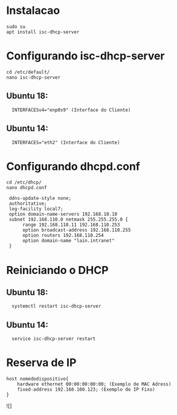# Instalacao
    sudo su
    apt install isc-dhcp-server 
    
 # Configurando isc-dhcp-server
    cd /etc/default/
    nano isc-dhcp-server
   ## Ubuntu 18: 
      INTERFACESv4="enp0s9" (Interface do Cliente)
      
   ## Ubuntu 14:
      INTERFACES="eth2" (Interface do Cliente)
      
 # Configurando dhcpd.conf
    cd /etc/dhcp/
    nano dhcpd.conf
    
     ddns-update-style none;
     authoritative;
     log-facility local7;
     option domain-name-servers 192.168.10.10
     subnet 192.168.110.0 netmask 255.255.255.0 {
	      range 192.168.110.11 192.168.110.253
	      option broadcast-address 192.168.110.255
	      option routers 192.168.110.254
	      option domain-name "lain.intranet"  
     }
# Reiniciando o DHCP
  ## Ubuntu 18: 
      systemctl restart isc-dhcp-server
  ## Ubuntu 14:
      service isc-dhcp-server restart
    
# Reserva de IP 
	host nomedodispositivo{
		hardware ethernet 00:00:00:00:00; (Exemplo de MAC Adress)
		fixed-address 192.168.100.123; (Exemplo de IP Fixo)
	}
	
![]
